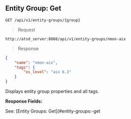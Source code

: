 ## Entity Group: Get

```
GET /api/v1/entity-groups/{group}
```

> Request

```
http://atsd_server:8088/api/v1/entity-groups/nmon-aix
```

> Response

```json
{
    "name": "nmon-aix",
    "tags": {
        "os_level": "aix 6.3" 
    }
}
```

Displays entity group properties and all tags.

**Response Fields:**

See: [Entity Groups: Get](#entity-groups:-get

